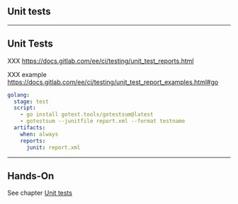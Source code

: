 <!-- .slide: id="gitlab_unit_tests" class="vertical-center" -->

<i class="fa-duotone fa-cubes fa-8x fa-duotone-colors-inverted" style="float: right; color: grey;"></i>

## Unit tests

---

## Unit Tests

XXX https://docs.gitlab.com/ee/ci/testing/unit_test_reports.html

XXX example https://docs.gitlab.com/ee/ci/testing/unit_test_report_examples.html#go

```yaml
golang:
  stage: test
  script:
    - go install gotest.tools/gotestsum@latest
    - gotestsum --junitfile report.xml --format testname
  artifacts:
    when: always
    reports:
      junit: report.xml
```

---

## Hands-On

See chapter [Unit tests](/hands-on/20231130/090_unit_tests/exercise/)
